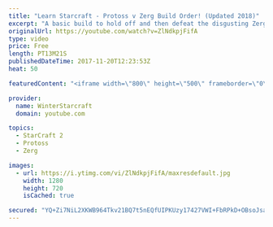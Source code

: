 ```yaml
---
title: "Learn Starcraft - Protoss v Zerg Build Order! (Updated 2018)"
excerpt: "A basic build to hold off and then defeat the disgusting Zerg! Meant for lower level players who have little direction, not for high level players looking for the dankest meta :) -- Watch live at https://www.twitch.tv/wintergaming"
originalUrl: https://youtube.com/watch?v=ZlNdkpjFifA
type: video
price: Free
length: PT13M21S
publishedDateTime: 2017-11-20T12:23:53Z
heat: 50

featuredContent: "<iframe width=\"800\" height=\"500\" frameborder=\"0\" src=\"https://www.youtube.com/embed/ZlNdkpjFifA\" allow=\"accelerometer; autoplay; encrypted-media; gyroscope; picture-in-picture\" allowfullscreen></iframe>"

provider:
  name: WinterStarcraft
  domain: youtube.com

topics:
  - StarCraft 2
  - Protoss
  - Zerg

images:
  - url: https://i.ytimg.com/vi/ZlNdkpjFifA/maxresdefault.jpg
    width: 1280
    height: 720
    isCached: true

secured: "YQ+Zi7NiL2XKWB964Tkv21BQ7t5nEQfUIPKUzy17427VWI+FbRPkD+OBsoJsae9FUdnFU1l+ADPz6CFo9U8XxRGDw30BovO3PHUaI5fW4dA0XbqXxW+TYDlU8D8EE1tsT39it6p0oCdjxxsjC/6FEgf4s+7Q2ceV6Qv+cuCU4KOmKotyTRI9Rw/4GRoLG0idWAcbsPAChKRKvkKnVJdcuMJJ5HdOX7sLGlQRPrckE/DOD9D0/x98OsC0ndA3DZfeij9wI3R1BHEOAmtDbZb39ATf5oekRhdFE8eiJaEFWz7tWQAqhqpzi13sqHeIBYPaMm4Gy5IzSLuo+wYWqDRu/uPwytQAN+Tu0f0Bbxyme9PRI6rN0l3pzlmwu6MY4XjwJqZzFJ4jbWUAtKI1w9MzCn9FDWJrFge3n1C/CzG0NBg=;y1kz8K/bdCBBVaMpqAZY4Q=="
---
```


